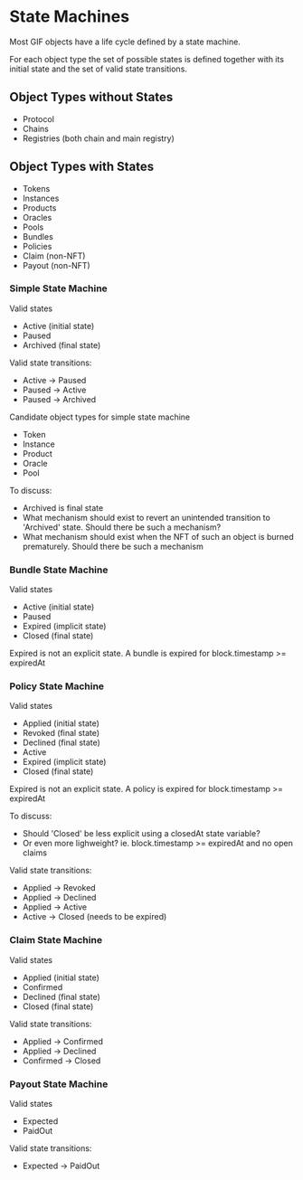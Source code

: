 # State Machines

Most GIF objects have a life cycle defined by a state machine.

For each object type the set of possible states is defined together with its initial state and the set of valid state transitions.

## Object Types without States

* Protocol
* Chains
* Registries (both chain and main registry)

## Object Types with States

* Tokens
* Instances
* Products
* Oracles
* Pools
* Bundles
* Policies
* Claim (non-NFT)
* Payout (non-NFT)

### Simple State Machine

Valid states

* Active (initial state)
* Paused
* Archived (final state)

Valid state transitions:

* Active -> Paused
* Paused -> Active
* Paused -> Archived


Candidate object types for simple state machine

* Token
* Instance
* Product
* Oracle
* Pool

To discuss: 

* Archived is final state
* What mechanism should exist to revert an unintended transition to 'Archived' state. Should there be such a mechanism?
* What mechanism should exist when the NFT of such an object is burned prematurely. Should there be such a mechanism

### Bundle State Machine

Valid states

* Active (initial state)
* Paused
* Expired (implicit state)
* Closed (final state)

Expired is not an explicit state. 
A bundle is expired for block.timestamp >= expiredAt

### Policy State Machine

Valid states

* Applied (initial state)
* Revoked (final state)
* Declined (final state)
* Active
* Expired (implicit state)
* Closed (final state)

Expired is not an explicit state. 
A policy is expired for block.timestamp >= expiredAt

To discuss: 

* Should 'Closed' be less explicit using a closedAt state variable? 
* Or even more lighweight? ie. block.timestamp >= expiredAt and no open claims

Valid state transitions:

* Applied -> Revoked
* Applied -> Declined
* Applied -> Active
* Active -> Closed (needs to be expired)

### Claim State Machine

Valid states
* Applied (initial state)
* Confirmed
* Declined (final state)
* Closed (final state)

Valid state transitions:
* Applied -> Confirmed
* Applied -> Declined
* Confirmed -> Closed

### Payout State Machine

Valid states
* Expected
* PaidOut

Valid state transitions:
* Expected -> PaidOut
